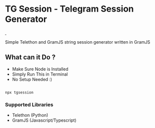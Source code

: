 # TG Session - Telegram Session Generator

<a aria-label="npm downloads" href="https://www.npmjs.com/package/tgsession">
    <img alt="" src="https://img.shields.io/npm/dw/tgsession.svg?label=NPM%20Downloads&style=for-the-badge&labelColor=000000">
</a>
<a aria-label="License" href="https://github.com/Gowtham2003/tgsession/blob/main/README.md">
    <img alt="" src="https://img.shields.io/npm/l/tgsession.svg?style=for-the-badge&labelColor=000000">
</a>

Simple Telethon and GramJS string session generator written in GramJS


## What can it Do ? 
* Make Sure Node is Installed 
* Simply Run This in Terminal
* No Setup Needed :) 

```

npx tgsession

```
### Supported Libraries
* Telethon (Python)
* GramJS (Javascript/Typescript)
